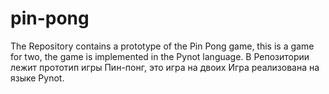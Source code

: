 # pin-pong
The Repository contains a prototype of the Pin Pong game, this is a game for two, the game is implemented in the Pynot language.
 В Репозитории лежит прототип игры Пин-понг, это игра на двоих Игра реализована на языке Pynot.
